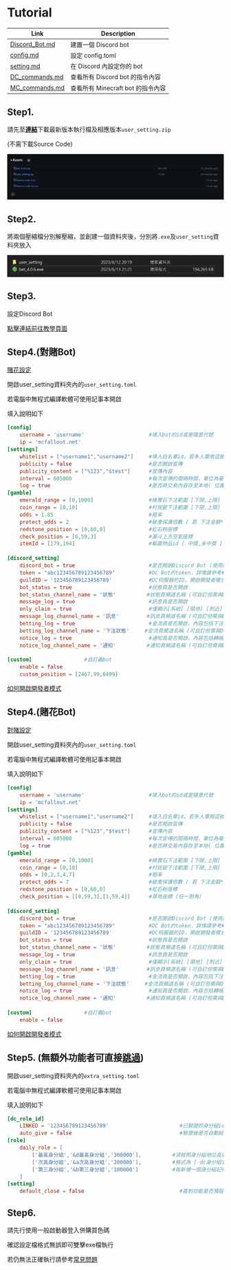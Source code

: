 # Tutorial

| Link | Description |
|---|---|
| [Discord_Bot.md](Discord_Bot.md) | 建置一個 Discord bot |
| [config.md](config.md) | 設定 config.toml |
| [setting.md](setting.md) | 在 Discord 內設定你的 bot |
| [DC_commands.md](DC_commands.md) | 查看所有 Discord bot 的指令內容 |
| [MC_commands.md](MC_commands.md) | 查看所有 Minecraft bot 的指令內容 |


## Step1.
請先至[**連結**](https://github.com/ddddo86/mcfallout_ddddoBOT_client/releases)下載最新版本執行檔及相應版本`user_setting.zip`

(不需下載Source Code)

![image](https://github.com/ddddo86/mcfallout_ddddoBOT_client/blob/main/docs/pic/Release_Download.jpg)

## Step2.
將兩個壓縮檔分別解壓縮，並創建一個資料夾後，分別將`.exe`及`user_setting`資料夾放入

![image](https://github.com/ddddo86/mcfallout_ddddoBOT_client/blob/main/docs/pic/folder.jpg)

## Step3.
設定Discord Bot

[點擊連結前往教學頁面](Tutorial_Discord_Bot.md)

## Step4.(對賭Bot)
[賭花設定](Tutorial_Setting.md#step4賭花bot)

開啟user_setting資料夾內的`user_setting.toml`

若電腦中無程式編譯軟體可使用記事本開啟

填入說明如下

```toml
[config]
    username = 'username'                     #填入bot的id或是隨意代號
    ip = 'mcfallout.net'
[settings]
    whitelist = ["username1","username2"]     #填入白名單id，若多人需用逗號分隔
    publicity = false                         #是否開啟宣傳
    publicity_content = ["%123","$test"]      #宣傳內容
    interval = 605000                         #每次宣傳的間隔時間，單位為毫秒
    log = true                                #是否將交易內容存至本地( 位置: bot資料夾/logs/日期.txt )
[gamble]
    emerald_range = [0,1000]                  #綠寶石下注範圍 [下限,上限]
    coin_range = [0,10]                       #村民錠下注範圍 [下限,上限]
    odds = 1.85                               #賠率
    protect_odds = 2                          #破產保護倍數 ( 若 下注金額*破產保護倍數 > 餘額 => 退款 )
    redstone_position = [0,60,0]              #紅石粉座標
    check_position = [0,59,3]                 #漏斗上方空氣座標
    itemId = [179,194]                        #輸贏物品id [ 中獎,未中獎 ] (預設為黑白羊毛)

[discord_setting]
    discord_bot = true                        #是否開啟Discord Bot (使用額外功能務必開啟)
    token = "abc123456789123456789"           #DC Bot的token，詳情請參考#Discord bot Setting   注意! 請勿將此token透漏給不信任的人，否則你的discord bot將有被盜用的風險
    guildID = '123456789123456789'            #DC伺服器的ID，開啟開發者模式後對DC頭像按右鍵即可取得伺服器ID
    bot_status = true                         #狀態頁是否開啟
    bot_status_channel_name = '狀態'          #狀態頁頻道名稱 (可自訂但需與DC群內頻道相符)
    message_log = true                        #訊息頁是否開啟
    only_claim = true                         #僅顯示[系統] [領地] [附近] 訊息
    message_log_channel_name = '訊息'         #訊息頁頻道名稱 (可自訂但需與DC群內頻道相符)
    betting_log = true                        #金流頁是否開啟，內容包括下注輸贏、簽到、領錢
    betting_log_channel_name = '下注狀態'     #金流頁頻道名稱 (可自訂但需與DC群內頻道相符)
    notice_log = true                         #通知頁是否開啟，內容包括轉帳錯誤訊息及DC綁定訊息
    notice_log_channel_name = '通知'          #通知頁頻道名稱 (可自訂但需與DC群內頻道相符)

[custom]                 #自訂義bot
    enable = false
    custom_position = [2467,99,6499]
```

[如何開啟開發者模式](Tutorial_Discord_Bot.md#step4-開啟開發者模式)

## Step4.(賭花Bot)
[對賭設定](Tutorial_Setting.md#step4對賭bot)

開啟user_setting資料夾內的`user_setting.toml`

若電腦中無程式編譯軟體可使用記事本開啟

填入說明如下

```toml
[config]
    username = 'username'                     #填入bot的id或是隨意代號
    ip = 'mcfallout.net'
[settings]
    whitelist = ["username1","username2"]     #填入白名單id，若多人需用逗號分隔
    publicity = false                         #是否開啟宣傳
    publicity_content = ["%123","$test"]      #宣傳內容
    interval = 605000                         #每次宣傳的間隔時間，單位為毫秒
    log = true                                #是否將交易內容存至本地( 位置: bot資料夾/logs/日期.txt )
[gamble]
    emerald_range = [0,1000]                  #綠寶石下注範圍 [下限,上限]
    coin_range = [0,10]                       #村民錠下注範圍 [下限,上限]
    odds = [0,2,3,4,7]                        #賠率
    protect_odds = 7                          #破產保護倍數 ( 若 下注金額*破產保護倍數 > 餘額 => 退款 )
    redstone_position = [0,60,0]              #紅石粉座標
    check_position = [[0,59,3],[1,59,4]]      #草地座標 (任一對角)

[discord_setting]
    discord_bot = true                        #是否開啟Discord Bot (使用額外功能務必開啟)
    token = "abc123456789123456789"           #DC Bot的token，詳情請參考#Discord bot Setting   注意! 請勿將此token透漏給不信任的人，否則你的discord bot將有被盜用的風險
    guildID = '123456789123456789'            #DC伺服器的ID，開啟開發者模式後對DC頭像按右鍵即可取得伺服器ID
    bot_status = true                         #狀態頁是否開啟
    bot_status_channel_name = '狀態'          #狀態頁頻道名稱 (可自訂但需與DC群內頻道相符)
    message_log = true                        #訊息頁是否開啟
    only_claim = true                         #僅顯示[系統] [領地] [附近] 訊息
    message_log_channel_name = '訊息'         #訊息頁頻道名稱 (可自訂但需與DC群內頻道相符)
    betting_log = true                        #金流頁是否開啟，內容包括下注輸贏、簽到、領錢
    betting_log_channel_name = '下注狀態'     #金流頁頻道名稱 (可自訂但需與DC群內頻道相符)
    notice_log = true                         #通知頁是否開啟，內容包括轉帳錯誤訊息及DC綁定訊息
    notice_log_channel_name = '通知'          #通知頁頻道名稱 (可自訂但需與DC群內頻道相符)

[custom]                 #自訂義bot
    enable = false
```

[如何開啟開發者模式](Tutorial_Discord_Bot.md#step4-開啟開發者模式)

## Step5. (無額外功能者可直接[跳過](#Step6))

開啟user_setting資料夾內的`extra_setting.toml`

若電腦中無程式編譯軟體可使用記事本開啟

填入說明如下

```toml
[dc_role_id]
    LINKED = '123456789123456789'                       #已驗證的身分組id
    auto_give = false                                   #驗證後是否自動給予身分組
[role]
    daily_role = [       
        ['最高身分組','&d最高身分組','300000'],          #須按照身分組地位高低，由高到低排列
        ['次高身分組','&a次高身分組','200000'],          #格式為 [ dc身分組名稱 , minecraft顯示名字(可自行更換色碼) , 每日簽到金額 ]  (dc身分組名稱需完全相符，包含表情符號)
        ['第三身分組','&b第三身分組','100000']           #每新增一個身分組記得要加一個逗號
    ]
[setting]
    default_close = false                               #簽到功能是否預設為關閉 ( false = 24小時開啟 ，true則是需要輸入指令開啟 )
```

## Step6.

請先行使用一般啟動器登入併購買色碼

確認設定檔格式無誤即可雙擊exe檔執行

若仍無法正確執行請參考[常見問題](常見問題Support.md)

